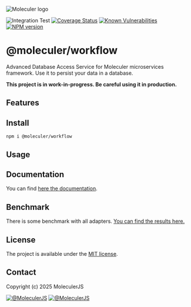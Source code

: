 ![Moleculer logo](http://moleculer.services/images/banner.png)

![Integration Test](https://github.com/moleculerjs/workflow/workflows/Integration%20Test/badge.svg)
[![Coverage Status](https://coveralls.io/repos/github/moleculerjs/workflow/badge.svg?branch=master)](https://coveralls.io/github/moleculerjs/workflow?branch=master)
[![Known Vulnerabilities](https://snyk.io/test/github/moleculerjs/workflow/badge.svg)](https://snyk.io/test/github/moleculerjs/workflow)
[![NPM version](https://badgen.net/npm/v/@moleculer/workflow)](https://www.npmjs.com/package/@moleculer/workflow)

# @moleculer/workflow 
Advanced Database Access Service for Moleculer microservices framework. Use it to persist your data in a database.

**This project is in work-in-progress. Be careful using it in production.**

## Features

## Install
```
npm i @moleculer/workflow
```

## Usage


## Documentation
You can find [here the documentation](docs/README.md).

## Benchmark
There is some benchmark with all adapters. [You can find the results here.](benchmark/results/common/README.md)

## License
The project is available under the [MIT license](https://tldrlegal.com/license/mit-license).

## Contact
Copyright (c) 2025 MoleculerJS

[![@MoleculerJS](https://img.shields.io/badge/github-moleculerjs-green.svg)](https://github.com/moleculerjs) [![@MoleculerJS](https://img.shields.io/badge/twitter-MoleculerJS-blue.svg)](https://twitter.com/MoleculerJS)

